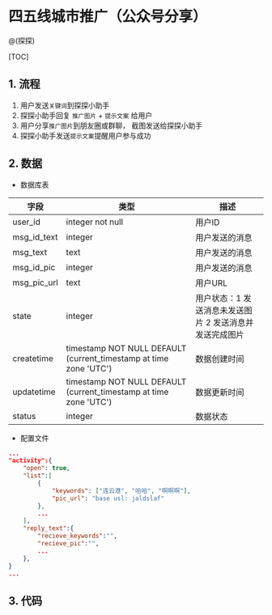 # 四五线城市推广（公众号分享）
@(探探)

[TOC]

## 1. 流程
1. 用户发送``关键词``到探探小助手
2. 探探小助手回复 ``推广图片`` + ``提示文案`` 给用户
3. 用户分享``推广图片``到朋友圈或群聊， 截图发送给探探小助手
4. 探探小助手发送``提示文案``提醒用户参与成功

## 2. 数据
* 数据库表

| 字段| 类型|描述|
| -- | --| --|
|user_id|integer not null|用户ID|
|msg_id_text|integer|用户发送的消息|
|msg_text|text|用户发送的消息|
|msg_id_pic|integer|用户发送的消息|
|msg_pic_url|text|用户URL|
|state|integer|用户状态：1 发送消息未发送图片 2 发送消息并发送完成图片|
|createtime|timestamp NOT NULL DEFAULT (current_timestamp at time zone 'UTC')|数据创建时间|
|updatetime|timestamp NOT NULL DEFAULT (current_timestamp at time zone 'UTC')|数据更新时间|
|status|integer|数据状态|

* 配置文件
```json
...
"activity":{
	"open": true, 
	"list":[
		{
			"keywords": ["连云港", "哈哈", "啊啊啊"],
			"pic_url": "base usl: jaldslaf"
		},
		...
	],
	"reply_text":{
		"recieve_keywords":"",
		"recieve_pic":"",
		...
	},
}
...
```

## 3. 代码